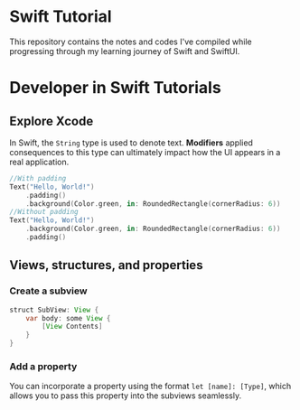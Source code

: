 # Swift Tutorial

This repository contains the notes and codes I've compiled while progressing through my learning journey of Swift and SwiftUI.

# Developer in Swift Tutorials

## Explore Xcode

In Swift, the `String` type is used to denote text. **Modifiers** applied consequences to this type can ultimately impact how the UI appears in a real application.

```Swift
//With padding
Text("Hello, World!")
    .padding()
    .background(Color.green, in: RoundedRectangle(cornerRadius: 6))
//Without padding
Text("Hello, World!")
    .background(Color.green, in: RoundedRectangle(cornerRadius: 6))
    .padding()
```

## Views, structures, and properties

### Create a subview

```java 
struct SubView: View {
    var body: some View {
        [View Contents]
    }
}
```

### Add a property

You can incorporate a property using the format `let [name]: [Type]`, which allows you to pass this property into the subviews seamlessly.